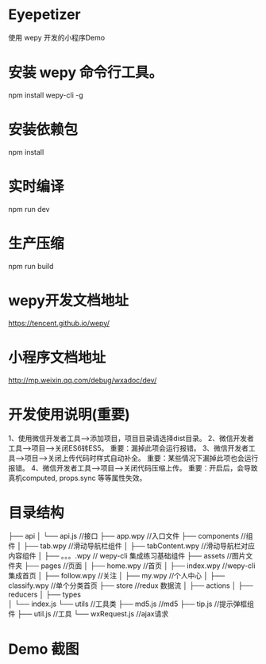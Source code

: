 # Eyepetizer
使用 wepy 开发的小程序Demo

# 安装 wepy 命令行工具。
npm install wepy-cli -g

# 安装依赖包
npm install 

# 实时编译
npm run dev

# 生产压缩
npm run build

# wepy开发文档地址
https://tencent.github.io/wepy/
# 小程序文档地址
http://mp.weixin.qq.com/debug/wxadoc/dev/

# 开发使用说明(重要)
1、使用微信开发者工具-->添加项目，项目目录请选择dist目录。
2、微信开发者工具-->项目-->关闭ES6转ES5。 重要：漏掉此项会运行报错。
3、微信开发者工具-->项目-->关闭上传代码时样式自动补全。 重要：某些情况下漏掉此项也会运行报错。
4、微信开发者工具-->项目-->关闭代码压缩上传。 重要：开启后，会导致真机computed, props.sync 等等属性失效。

# 目录结构
├── api
│   └── api.js             //接口
├── app.wpy                 //入口文件
├── components          //组件
│   ├── tab.wpy            //滑动导航栏组件
│   ├── tabContent.wpy     //滑动导航栏对应内容组件
│   ├── 。。。.wpy         // wepy-cli 集成练习基础组件
├── assets                 //图片文件夹
├── pages               //页面
│   ├── home.wpy          //首页
│   ├── index.wpy         //wepy-cli集成首页
│   ├── follow.wpy        //关注
│   ├── my.wpy            //个人中心
│   ├── classify.wpy      //单个分类首页
├── store                  //redux 数据流
│   ├── actions
│   ├── reducers
│   ├── types           
│   └── index.js
└── utils                //工具类
     ├── md5.js             //md5
     ├── tip.js             //提示弹框组件
     ├── util.js            //工具
     └── wxRequest.js       //ajax请求
     
 # Demo 截图
 
